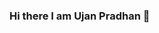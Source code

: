 ### Hi there I am Ujan Pradhan 👋

<!--
**2003UJAN/2003UJAN** is a ✨ _special_ ✨ repository because its `README.md` (this file) appears on your GitHub profile.

Here are some ideas to get you started:

- 🔭 I’m currently working on ...
- 🌱 I’m currently learning:Machine Learning and ReactJs
- 📫 How to reach me: ![linkedin](https://img.shields.io/badge/Linkedin-0e76a8?style=for-the-badge&logo=Linkedin&logoColor=white)]
- 😄 Pronouns: He/Him
- ⚡ Fun fact:I'm more productive at night
-->
